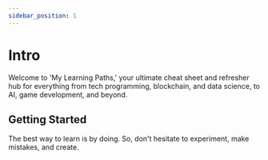 ```yaml
---
sidebar_position: 1
---
```


# Intro

Welcome to 'My Learning Paths,' your ultimate cheat sheet and refresher hub for everything from tech programming, blockchain, and data science, to AI, game development, and beyond.

## Getting Started

The best way to learn is by doing. So, don't hesitate to experiment, make mistakes, and create.
